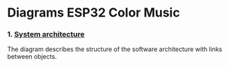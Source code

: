 # Diagrams ESP32 Color Music

### 1. [System architecture](system-architecture.drawio)
The diagram describes the structure of the software architecture with links between objects.